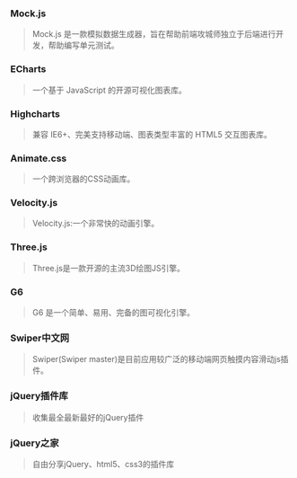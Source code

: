 ### Mock.js[](http://mockjs.com/)
>  Mock.js 是一款模拟数据生成器，旨在帮助前端攻城师独立于后端进行开发，帮助编写单元测试。

### ECharts[](https://echarts.apache.org/zh/index.html)
>  一个基于 JavaScript 的开源可视化图表库。

### Highcharts[](https://www.highcharts.com.cn/)
>  兼容 IE6+、完美支持移动端、图表类型丰富的 HTML5 交互图表库。

### Animate.css[](https://animate.style/)
>  一个跨浏览器的CSS动画库。

### Velocity.js[](http://velocityjs.org/)
>  Velocity.js:一个非常快的动画引擎。

### Three.js[](https://techbrood.com/threejs/docs/)
>  Three.js是一款开源的主流3D绘图JS引擎。

### G6[](https://g6.antv.vision/zh)
>  G6 是一个简单、易用、完备的图可视化引擎。

### Swiper中文网[](https://www.swiper.com.cn/)
>  Swiper(Swiper master)是目前应用较广泛的移动端网页触摸内容滑动js插件。

### jQuery插件库[](https://www.jq22.com/)
>  收集最全最新最好的jQuery插件

### jQuery之家[](http://www.htmleaf.com/)
>  自由分享jQuery、html5、css3的插件库